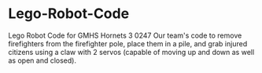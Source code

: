 # Lego-Robot-Code
Lego Robot Code for GMHS Hornets 3 0247
Our team's code to remove firefighters from the firefighter pole, place them in a pile, and grab injured citizens using a claw with 2 servos (capable of moving up and down as well as open and closed).
